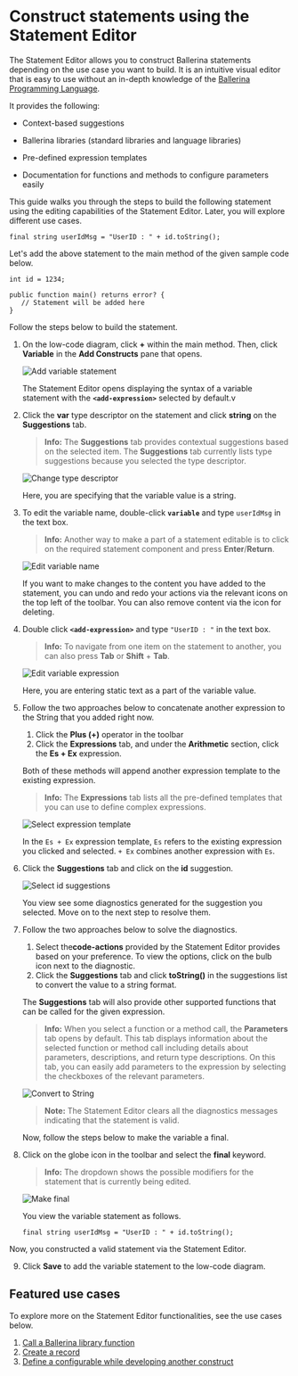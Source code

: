 # Construct statements using the Statement Editor


The Statement Editor allows you to construct Ballerina statements depending on the use case you want to build. It is an intuitive visual editor that is easy to use without an in-depth knowledge of the [Ballerina Programming Language](https://ballerina.io/).

It provides the following:

- Context-based suggestions

- Ballerina libraries (standard libraries and language libraries)

- Pre-defined expression templates

- Documentation for functions and methods to configure parameters easily 

This guide walks you through the steps to build the following statement using the editing capabilities of the Statement Editor. Later, you will explore different use cases.

```
final string userIdMsg = "UserID : " + id.toString();
```

Let's add the above statement to the main method of the given sample code below.

```
int id = 1234;
 
public function main() returns error? {
   // Statement will be added here
}

```


Follow the steps below to build the statement.

1. On the low-code diagram, click **+** within the main method. Then, click **Variable** in the **Add Constructs** pane that opens.

    ![Add variable statement](../img/statement-editor/add-variable-statement.gif)

    The Statement Editor opens displaying the syntax of a variable statement with the **`<add-expression>`** selected by default.v

2. Click the **var** type descriptor on the statement and click **string** on the **Suggestions** tab.

   >**Info:** The **Suggestions** tab provides contextual suggestions based on the selected item. The **Suggestions** tab currently lists type suggestions because you selected the type descriptor.    

    ![Change type descriptor](../img/statement-editor/change-type-descriptor.gif)

    Here, you are specifying that the variable value is a string.

3. To edit the variable name, double-click **`variable`** and type `userIdMsg` in the text box.

    >**Info:** Another way to make a part of a statement editable is to click on the required statement component and press  **Enter**/**Return**.

    ![Edit variable name](../img/statement-editor/edit-variable-name.gif)

    If you want to make changes to the content you have added to the statement, you can undo and redo your actions via the relevant icons on the top left of the toolbar. You can also remove content via the icon for deleting.

4. Double click **`<add-expression>`** and type `"UserID : "` in the text box.

    >**Info:** To navigate from one item on the statement to another, you can also press **Tab** or **Shift** + **Tab**.

    ![Edit variable expression](../img/statement-editor/edit-variable-expression.gif)

    Here, you are entering static text as a part of the variable value.

5.  Follow the two approaches below to concatenate another expression to the String that you added right now.
    1. Click the **Plus (+)** operator in the toolbar
    2. Click the **Expressions** tab, and under the **Arithmetic** section, click the **Es + Ex** expression.

    Both of these methods will append another expression template to the existing expression. 

    >**Info:** The **Expressions** tab lists all the pre-defined templates that you can use to define complex expressions.

    ![Select expression template](../img/statement-editor/select-expression-template.gif)

    In the `Es + Ex` expression template, `Es` refers to the existing expression you clicked and selected. `+ Ex` combines another expression with `Es`.

6. Click the **Suggestions** tab and click on the **id** suggestion.

    ![Select id suggestions](../img/statement-editor/select-id-from-suggestions.gif)

     You view see some diagnostics generated for the suggestion you selected. Move on to the next step to resolve them. 

7. Follow the two approaches below to solve the diagnostics.

    1. Select the**code-actions** provided by the Statement Editor provides based on your preference. To view the options, click on the bulb icon next to the diagnostic.
    2. Click the **Suggestions** tab and click **toString()** in the suggestions list to convert the value to a string format.
    
    The **Suggestions** tab will also provide other supported functions that can be called for the given expression.

    >**Info:** When you select a function or a method call, the **Parameters** tab opens by default. This tab displays information about the selected function or method call including details about parameters, descriptions, and return type descriptions. On this tab, you can easily add parameters to the expression by selecting the checkboxes of the relevant parameters.

     ![Convert to String](../img/statement-editor/convert-to-string.gif)

     >**Note:** The Statement Editor clears all the diagnostics messages indicating that the statement is valid.

     Now, follow the steps below to make the variable a final. 

8. Click on the globe icon in the toolbar and select the **final** keyword. 

    >**Info:** The dropdown shows the possible modifiers for the statement that is currently being edited.

     ![Make final](../img/statement-editor/add-stmt-qualifier.gif)

     You view the variable statement as follows.

     ```
     final string userIdMsg = "UserID : " + id.toString();
     ```
    
Now, you constructed a valid statement via the Statement Editor.

9. Click **Save** to add the variable statement to the low-code diagram.

## Featured use cases

To explore more on the Statement Editor functionalities, see the use cases below.

1. [Call a Ballerina library function](../references/call-a-ballerina-library-function.md)
2. [Create a record](../references/create-a-record-using-statement-editor)
3. [Define a configurable while developing another construct](../references/define-a-configurable-as-you-develop)
